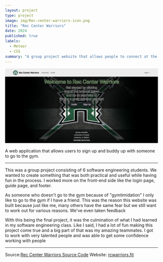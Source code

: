 ```yaml
---
layout: project
type: project
image: img/Rec-center-warriors-icon.png
title: "Rec Center Warriors"
date: 2024
published: true
labels:
  - Meteor
  - CSS
summary: "A group project website that allows people to connect at the campus gym."
---
```


<img class="img-fluid" src="../img/rec-center-warriors-landing.png">

A web application that allows users to sign up and buddy up with someone to go to the gym.    

<hr>


<p>This was a group project consisting of 6 software engineering students. We wanted to create something that was both practical and useful while having fun in the process. I worked more on the front-end side like the login page, guide page, and footer.</p>

<p>As someone who doesn't go to the gym because of "gymtimidation" I only like to go to the gym if I have a friend. This was the reason this website was built because just like me, many others have the same fear but we still want to work out for various reasons. We've even taken feedback </p>

<p>With this being the final project, it was the culmination of what I had learned in my software engineering class. Like I said, I had a lot of fun making this project come true and a big part of that was my amazing teammates. I got to work with very talented people and was able to get some confidence working with people</p>

<hr>
Source:<a href="https://github.com/Syntax-Souljahs/RecCenterWarriors"><i class="Source Code"></i>Rec Center Warriors Source Code</a>
Website: <a href="https://rcwarriors.fit"><i class="large github icon "></i>rcwarriors.fit</a>
